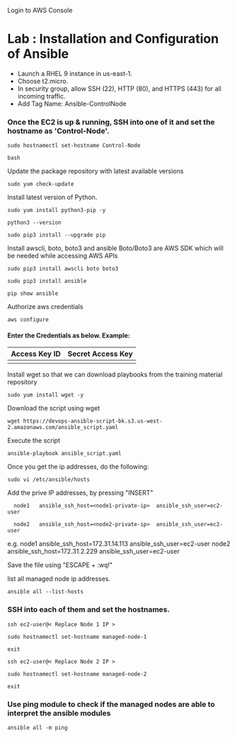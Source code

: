 Login to AWS Console

# Lab : Installation and Configuration of Ansible

* Launch a RHEL 9 instance in us-east-1. 
* Choose t2.micro. 
* In security group, allow SSH (22), HTTP (80), and HTTPS (443) for all incoming traffic. 
* Add Tag Name: Ansible-ControlNode

### Once the EC2 is up & running, SSH into one of it and set the hostname as 'Control-Node'. 
```
sudo hostnamectl set-hostname Control-Node
```
```
bash
```

Update the package repository with latest available versions
```
sudo yum check-update
```

Install latest version of Python. 
```
sudo yum install python3-pip -y 
```
```
python3 --version
```
```
sudo pip3 install --upgrade pip
```

Install awscli, boto, boto3 and ansible
Boto/Boto3 are AWS SDK which will be needed while accessing AWS APIs
```
sudo pip3 install awscli boto boto3
```
```
sudo pip3 install ansible
```
```
pip show ansible
```

Authorize aws credentials
```
aws configure
```
#### Enter the Credentials as below. Example:
| **Access Key ID**    | **Secret Access Key** |
| -----------------    | --------------------- |
|  |   |

Install wget so that we can download playbooks from the training material repository 
```
sudo yum install wget -y
```

Download the script using wget
```
wget https://devops-ansible-script-bk.s3.us-west-2.amazonaws.com/ansible_script.yaml
```

Execute the script
```
ansible-playbook ansible_script.yaml
```

Once you get the ip addresses, do the following:

```
sudo vi /etc/ansible/hosts
```

Add the prive IP addresses, by pressing "INSERT" 
```
  node1   ansible_ssh_host=<node1-private-ip>  ansible_ssh_user=ec2-user  
 
  node2   ansible_ssh_host=<node2-private-ip>  ansible_ssh_user=ec2-user  
```
e.g. node1 ansible_ssh_host=172.31.14.113 ansible_ssh_user=ec2-user
     node2 ansible_ssh_host=172.31.2.229 ansible_ssh_user=ec2-user


Save the file using "ESCAPE + :wq!"

list all managed node ip addresses.
```
ansible all --list-hosts
```

### SSH into each of them and set the hostnames.
```
ssh ec2-user@< Replace Node 1 IP >
```
```
sudo hostnamectl set-hostname managed-node-1
```
```
exit
```
```
ssh ec2-user@< Replace Node 2 IP >
```
```
sudo hostnamectl set-hostname managed-node-2
```
```
exit
```

### Use ping module to check if the managed nodes are able to interpret the ansible modules
```
ansible all -m ping
```

